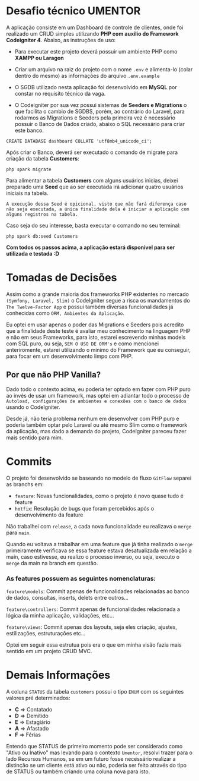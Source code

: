 # Desafio técnico UMENTOR

A aplicação consiste em um Dashboard de controle de clientes, onde foi realizado um CRUD simples utilizando **PHP com auxilio do Framework Codeigniter 4**. Abaixo, as instruções de uso:

- Para executar este projeto deverá possuir um ambiente PHP como **XAMPP ou Laragon**

- Criar um arquivo na raiz do projeto com o nome `.env` e alimenta-lo (colar dentro do mesmo) as informações do arquivo `.env.example`

- O SGDB utilizado nesta aplicação foi desenvolvido em **MySQL** por constar no requisito técnico da vaga.

- O Codeigniter por sua vez possui sistemas de **Seeders e Migrations** o que facilita o cambio de SGDBS, porém, ao contrário do Laravel, para rodarmos as Migrations e Seeders pela primeira vez é necessário possuir o Banco de Dados criado, abaixo o SQL necessário para criar este banco.

```
CREATE DATABASE dashboard COLLATE 'utf8mb4_unicode_ci';
```

Após criar o Banco, deverá ser executado o comando de migrate para criação da tabela **Customers**:

```
php spark migrate
```

Para alimentar a tabela **Customers** com alguns usuários inicias, deixei preparado uma **Seed** que ao ser executada irá adicionar quatro usuários iniciais na tabela.

`A execução dessa Seed é opicional, visto que não fará diferença caso não seja executada, a única finalidade dela é iniciar a aplicação com alguns registros na tabela.`

Caso seja do seu interesse, basta executar o comando no seu terminal:

```
php spark db:seed Customers
```

**Com todos os passos acima, a aplicação estará disponivel para ser utilizada e testada :D**

# Tomadas de Decisões

Assim como a grande maioria dos frameworks PHP existentes no mercado `(Symfony, Laravel, Slim)` o CodeIgniter segue a risca os mandamentos do `The Twelve-Factor App` e possui também diversas funcionalidades já conhecidas como `ORM, Ambientes da Aplicação`.

Eu optei em usar apenas o poder das Migrations e Seeders pois acredito que a finalidade deste teste é avaliar meu conhecimento na linguagem PHP e não em seus Frameworks, para isto, estarei escrevendo minhas models com SQL puro, ou seja, `SEM O USO DE ORM's` e como mencionei anteriromente, estarei utilizando o minimo do Framework que eu conseguir, para focar em um desenvolvimento limpo com PHP.

## Por que não PHP Vanilla?

Dado todo o contexto acima, eu poderia ter optado em fazer com PHP puro ao invés de usar um framework, mas optei em adiantar todo o processo de `Autoload, configurações de ambientes e conexões com o banco de dados` usando o CodeIgniter.

Desde já, não teria problema nenhum em desenvolver com PHP puro e poderia também optar pelo Laravel ou até mesmo Slim como o framework da aplicação, mas dado a demanda do projeto, CodeIgniter pareceu fazer mais sentido para mim.

# Commits

O projeto foi desenvolvido se baseando no modelo de fluxo `GitFlow` separei as branchs em:

- `feature`: Novas funcionalidades, como o projeto é novo quase tudo é feature
- `hotfix`: Resolução de bugs que foram percebidos após o desenvolvimento da feature

Não trabalhei com `release`, a cada nova funcionalidade eu realizava o `merge` para `main`.

Quando eu voltava a trabalhar em uma feature que já tinha realizado o `merge` primeiramente verificava se essa feature estava desatualizada em relação a main, caso estivesse, eu realizo o processo inverso, ou seja, executo o `merge` da main na branch em questão.

### As features possuem as seguintes nomenclaturas:

`feature\models`: Commit apenas de funcionalidades relacionadas ao banco de dados, consultas, inserts, delets entre outros...

`feature\controllers`: Commit apenas de funcionalidades relacionada a lógica da minha aplicação, validações, etc...

`feature\views`: Commit apenas dos layouts, seja eles criação, ajustes, estilizações, estruturações etc...

Optei em seguir essa estrutua pois era o que em minha visão fazia mais sentido em um projeto CRUD MVC.

# Demais Informações

A coluna `STATUS` da tabela `customers` possui o tipo `ENUM` com os seguintes valores pré determinados:

- **C** => Contatado
- **D** => Demitido
- **E** => Estagiário
- **A** => Afastado
- **F** => Férias

Entendo que STATUS de primeiro momento pode ser considerado como "Ativo ou Inativo" mas levando para o contexto `Umentor`, resolvi trazer para o lado Recursos Humanos, se em um futuro fosse necessário realizar a distinção se um cliente está ativo ou não, poderia ser feito através do tipo de STATUS ou também criando uma coluna nova para isto.